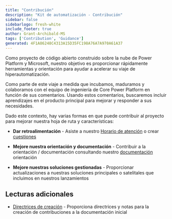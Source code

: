 ```yaml
---
title: "Contribución"
description: "Kit de automatización - Contribución"
sidebar: false
sidebarlogo: fresh-white
include_footer: true
author: Grant-Archibald-MS
tags: ['Contribution', 'Guidance']
generated: 4F1A86248C4313A15D35FC198A76A7A970A61A37
---
```


Como proyecto de código abierto construido sobre la nube de Power Platform y Microsoft, nuestro objetivo es proporcionar rápidamente herramientas y orientación para ayudar a acelerar su viaje de hiperautomatización.

Como parte de este viaje a medida que incubamos, maduramos y colaboramos con el equipo de ingeniería de Core Power Platform en función de sus comentarios. Usando estos comentarios, buscaremos incluir aprendizajes en el producto principal para mejorar y responder a sus necesidades.

Dado este contexto, hay varias formas en que puede contribuir al proyecto para mejorar nuestra hoja de ruta y características:

- **Dar retroalimentación** - Asiste a nuestro [Horario de atención](/es/office-hours) o crear [cuestiones](/es/contribution/feedback)

- **Mejore nuestra orientación y documentación** - Contribuir a la orientación / documentación consultando nuestro [documentación](/es/contribution/documentation) orientación

- **Mejore nuestras soluciones gestionadas** - Proporcionar actualizaciones a nuestras soluciones principales o satelitales que incluimos en nuestros lanzamientos

## Lecturas adicionales

- [Directrices de creación](/es/contribution/authoring) - Proporciona directrices y notas para la creación de contribuciones a la documentación inicial

